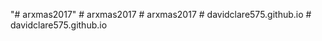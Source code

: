 "# arxmas2017" 
#   a r x m a s 2 0 1 7  
 #   a r x m a s 2 0 1 7  
 #   d a v i d c l a r e 5 7 5 . g i t h u b . i o  
 #   d a v i d c l a r e 5 7 5 . g i t h u b . i o  
 